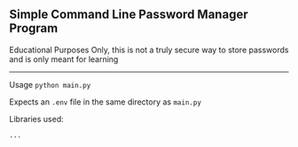 ## Simple Command Line Password Manager Program

Educational Purposes Only, this is not a truly secure way to store passwords and is only meant for learning

---
Usage `python main.py`

Expects an `.env` file in the same directory as `main.py`

Libraries used:
```
...
```
